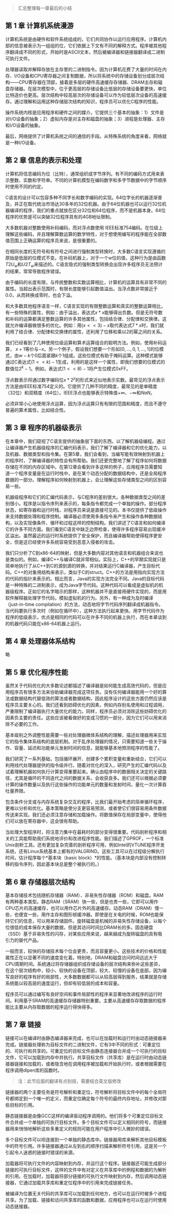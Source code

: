 

>汇总整理每一章最后的小结



## 第 1 章 计算机系统漫游

计算机系统是由硬件和软件系统组成的，它们共同协作以运行应用程序。计算机内部的信息被表示为一组组的位，它们依据上下文有不同的解释方式。程序被其他程序翻译成不同的形式，开始时是ASCII文本，然后被编译器和链接器翻译成二进制可执行文件。

处理器读取并解释存放在主存里的二进制指令。因为计算机花费了大量的时间在内存、I/O设备和CPU寄存器之间复制数据，所以将系统中的存储设备划分成层次结构——CPU寄存器在顶部，接着是多层的硬件高速缓存存储器、DRAM主存和磁盘存储器。在层次模型中，位于更高层的存储设备比低层的存储设备要更快，单位比特造价也更高。层次结构中较高层次的存储设备可以作为较低层次设备的高速缓存。通过理解和运用这种存储层次结构的知识，程序员可以优化C程序的性能。

操作系统内核是应用程序和硬件之间的媒介。它提供三个基本的抽象：1）文件是对I/O设备的抽象；2）虚拟内存是对主存和磁盘的抽象；3）进程是处理器、主存和I/O设备的抽象。

最后，网络提供了计算机系统之间的通信的手段。从特殊系统的角度来看，网络就是一种I/O设备。



## 第 2 章 信息的表示和处理

计算机将信息编码为位（比特），通常组织成字节序列。有不同的编码方式用来表示整数、实数和字符串。不同的计算机模型在编码数字和多字节数据中的字节顺序时使用不同的约定。

C语言的设计可以包容多种不同字长和数字编码的实现。64位字长的机器逐渐普及，并正在取代统治市场达30多年的32位机器。由于64位机器也可以运行32位机器编译的程序，我们的重点就放在区分32位和64位程序，而不是机器本身。64位程序的优势是可以突破32位程序具有的4GB地址限制。

大多数机器对整数使用补码编码，而对浮点数使用 IEEE标准754编码。在位级上理解这些编码，并且理解算数运算的数学特性，对于想使用编写的程序能在全部数值范围上正确运算的程序员来说，是很重要的。

在相同长度的无符号和有符号之间进行强制类型转换时，大多数C语言实现遵循的原始是低层的位模式不变。在补码机器上，对于一个$w$位的值，这种行为是由函数$T2U_w$和$U2T_w$来描述的。C语言隐式的强制类型转换会出现许多程序员无法预计的结果，常常导致程序错误。

由于编码的长度有限，与传统整数和实数运算相比，计算机的运算具有非常不同的属性。当超出表示范围时，有限长度能够引起数值溢出。当浮点数非常接近于0.0，从而转换成零时，也会下溢。

和大多数其他程序语言一样，C语言实现的有限整数运算和真实的整数运算相比，有一些特殊的属性，例如：由于溢出，表达式$x*x$能够得出负数。但是无符号数和补码的运算都满足整数运算的许多其他属性，包括结合律、分配律和交换律。这就允许编译器做很多的优化。例如：用$(x<<3)-x$取代表达式$7*x$时，我们就利用了结合律、分配律和交换律的属性，还利用了位移和乘以2的幂之间的关系。

我们已经看到了几种使用位级运算和算术运算组合的聪明方法。例如，使用补码运算，$~x+1$等价与$-x$。另一个例子，假设我们想要一个形如$[0,…,0,1,…,1]$的位模式，由$w-k$个0后面紧跟$k$个1组成。这些位模式有助于掩码运算。这种模式能够通过C表达式$(1<<k)-1$生成，利用的是这样一个属性，即我们想要的位模式的数值位$2^k-1$。例如，表达式$(1<<8)-1$将产生位模式0xFF。

浮点数表示将通过数字编码位$x*2^y$的形式来近似地表示实数。最常见的浮点表示方法是由IEEE标准754定义的。它提供了几种不同的精度，最常见的是单精度（32位）和双精度（64位）。IEEE浮点也能够表示特殊值$+∞$、$-∞$和$NaN$。

必须非常小心地使用浮点运算，因为浮点运算只有有限的范围和精度，而且不遵守普遍的算术属性，比如结合性。



## 第 3 章 程序的机器级表示

在本章中，我们窥视了C语言提供的抽象层下面的东西，以了解机器级编程。通过让编译器产生机器级程序的汇编代码表示，我们了解了编译器和它的优化能力，以及机器、数据类型和指令集。在第5章，我们会看到，当编写能有效映射到机器上的程序时，了解编译器的特性会有所帮助。我们还更完整地了解了程序如何将数据存储在不同的内存区域中。在第12章会看到许多这样的例子，应用程序员需要知道一个程序变量是在运行时栈中，是在某个动态分配的数据结构中，还是全局程序数据的一部分。理解程序如何映射到机器上，会让理解这些存储类型之间的区别容易一些。

 机器级程序和它们的汇编代码表示，与C程序的差别很大。各种数据类型之间的差别很小。程序是以指令序列来表示的，每条指令都完成一个单独的操作。部分程序状态，如寄存器和运行时栈，对程序员来说是直接可见的。本书仅提供了低级操作来支持数据处理和程序控制。编译器必须使用多条指令来产生和操作各种数据结构，以及实现像条件、循环和过程这样的控制结构。我们讲述了C语言和如何编译它的许多不同方面。我们看到C语言中缺乏边界检查，使得许多程序容易出现缓冲区溢出。虽然最近的运行时系统提供了安全保护，而且编译器帮助使得程序更安全，但是这已经使许多系统容易受到恶意入侵者的攻击。

我们只分析了C到x86-64的映射，但是大多数内容对其他语言和机器组合来说也是类似的。例如，编译C++与编译C就非常相似。实际上，C++的早期实现就只是简单地执行了从C++到C的源到源的转换，并对结果运行C编译器，产生目标代码。C++的对象用结构来表示，类似于C的struct。C++的方法是用指向实现方法的代码的指针来表示的。相比而言，Java的实现方法完全不同。Java的目标代码是一种特殊的二进制表示，成为Java字节代码。这种代码可以看成是虚拟机的机器级程序。正如它的名字暗示的那样，这种机器并不是直接用硬件实现的，而是用软件解释器处理字节代码，模拟虚拟机的行为。另外，有一种成为及时编译（just-in-time compilation）的方法，动态地将字节代码序列翻译成机器指令。当代码要执行多次时（例如在循环中），这种方法执行起来更快。用字节代码作为程序的低级表示，优点是相同的代码可以在许多不同的机器上执行，而在本章谈到的机器代码只能在x86-64机器上运行。



## 第 4 章 处理器体系结构

略



## 第 5 章 优化程序性能

虽然关于代码优化的大多数论述都描述了编译器是如何能生成高效代码的，但是应用程序员有很多方法来协助编译器完成这项任务。没有任何编译器能用一个好的算法或数据结构代替低效的算法或者数据结构，因此程序设计的这些方面仍然应该是程序员主要关心的。我们还看到妨碍优化的因素，例如内存别名使用和过程调用，严重限制了编译器执行大量优化的能力。同样，程序员必须对消除这些妨碍优化的因素负主要的责任。这些应该被看做好的变成习惯的一部分，因为它们可以用来消除不必要的工作。

基本级别之外调整性能需要一些对处理器微体系结构的理解，描述处理器用来实现它的指令集体系结构的底层机制。对于乱序处理器的情况，只需要知道一些关于操作、容量、延迟和功能单元发射时间的信息，就能够基本地预测程序的性能了。

我们研究了一系列基础，包括循环展开、创建多个累积变量和重新结合，它们可以利用线代处理器提供的指令级并行。随着对优化的深入，研究产生的汇编代码以及试着理解机器如何执行计算变得重要起来。确认由程序中的数据相关决定的关键路径，尤其是循环的不同迭代之间的数据关系，会收获良多。我们还可以根据必须要计算的操作数量以及执行这些操作的功能单元的数量和发射时间，量化一次计算吞吐量界限。

包含条件分支或与内存系统复杂交互的程序，比我们最开始考虑的简单循环程序，更难以分析和优化。基本策略是使分支更容易预测，或者使它们很容易用条件数据传送来实现。我们还必须注意存储和加载操作。将数值保存在局部变量中，使得他们可以放在寄存器中，这会很有帮助。

当处理大型程序时，将注意力集中在最耗时的部分变得很重要。代码剖析程序和相关的工具能帮助我们系统地评价和改进程序性能。我们描述了GPROF，一个标准Unix剖析工具。还有更加复杂完善的剖析程序可用，例如Intel的VTUNE程序开发系统，还有Linux系统基本上都有的VALGRIND。这些工具可以在过程级分解执行时间，估计程序每个*基本块（basic block）*的性能。（基本块是内部没有控制转移的指令序列，因此基本块总是整个被执行的。）



## 第 6 章 存储器层次结构

基本存储技术包括随机存储器（RAM）、非易失性存储器（ROM）和磁盘。RAM有两种基本类型。静态RAM（SRAM）快一些，但是也贵一些，它即可以用作CPU芯片的高速缓存，也可以用作芯片外的高速缓存。动态RAM（DRAM）慢一些，也便宜一些，用作主存和图形帧缓冲器。即使是在关电的时候，ROM也能保持它们的信息，可以用来存储固件。旋转磁盘是机械的非易失性存储设备，以每个位很低的成本保存大量的数据，但是其访问时间比DRAM长的多。固态硬盘（SSD）基于非易失性的闪存，对某些应用来说，越来越成为旋转磁盘的具有吸引力的替代产品。

一般而言，较快的存储技术每个位会更贵，而且容量更小。这些技术的价格和性能属性正在以显著不同的速度变化着。特别地，DRAM和磁盘访问时间远远大于CPU周期时间。系统通过将存储器组织成存储设备的层次结构来弥补这些差异，在这个层次结构中，较小、较快的设备在顶部，较大、较慢的设备在底部。因为编写良好的程序有好的局部性，大多数数据都可以从较高层得到服务，结果就是存储系统能以较高层的速度运行，但却有较低层的成本和容量。

程序员可以通过编写有良好空间和事件局部性的程序来显著地改进程序的运行时间。利用基于SRAM的高速缓存存储器特别重要。主要从高速缓存存取数据的程序能比主要从内存取数据的程序运行得快得多。



## 第 7 章 链接

链接可以在编译时由静态编译器来完成，也可以在加载时和运行时由动态链接器来完成。链接器处理称为目标文件的二进制文件，它有3中不同的形式：可重定位的、可执行和共享的。可重定位的目标文件由静态连接器合并成一个可执行的目标文件，它可以加载到内存中并执行。共享目标文件（共享库）是在运行时由动态链接器链接和加载的，或者隐含地在调用程序被加载和开始执行时，或者根据需要在程序调用dlpen库的函数时。

> 注：此节后面的翻译有点别扭，需要结合英文版修改

链接器的两个主要任务是符号解析和重定位，符号解析将目标文件中的每个全局符号都绑定到一个唯一的定义，而重定位确定每个符号的最终内存地址，并修改对那些目标的引用。

静态链接器是由像GCC这样的编译驱动程序调用的。他们将多个可重定位目标文件合并成一个单独的可执行目标文件。多个目标文件可以定义相同的符号，而链接器用来悄悄地解析这些多重定义的规则可能在用户程序中引入微妙的错误。

多个目标文件可以呗连接到一个单独的静态库中。链接器用库来解析其他目标模板中的符号引用。许多链接器通过从左到右的顺序扫描来解析符号引用，这是另一个引起令人迷惑的链接时错误的来源。

加载器将可执行文件的内容映射到内存，并运行这个程序。链接器还可能生成部分链接的可执行目标文件，这样的文件中有对定义在共享库中的例程和数据的为解析的引用。在加载时，加载器将部分链接的可执行文件映射到内存，然后调用动态链接器，它通过加载共享库和重定位程序中的引用来完成链接任务。

被编译为位置无关代码的共享库可以加载到任何地方，也可以在运行时被多个进程共享。为了加载、链接和访问共享库的函数和数据，应用程序也可以在运行时使用动态链接器。
